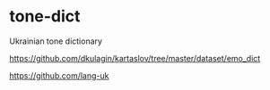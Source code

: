 # tone-dict
Ukrainian tone dictionary

https://github.com/dkulagin/kartaslov/tree/master/dataset/emo_dict

https://github.com/lang-uk
